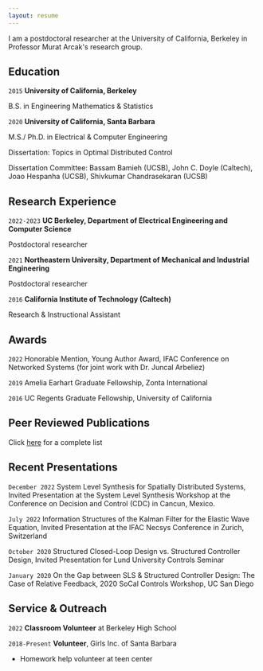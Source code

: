 ```yaml
---
layout: resume
---
```


I am a postdoctoral researcher at the University of California, Berkeley in Professor Murat Arcak's research group. 

## Education

`2015`
__University of California, Berkeley__

B.S. in Engineering Mathematics & Statistics

`2020`
__University of California, Santa Barbara__

M.S./ Ph.D. in Electrical & Computer Engineering 

Dissertation: Topics in Optimal Distributed Control

Dissertation Committee: Bassam Bamieh (UCSB), John C. Doyle (Caltech), Joao Hespanha (UCSB), Shivkumar Chandrasekaran (UCSB)

## Research Experience
`2022-2023`
__UC Berkeley, Department of Electrical Engineering and Computer Science__

Postdoctoral researcher

`2021`
__Northeastern University, Department of Mechanical and Industrial Engineering__

Postdoctoral researcher

`2016`
__California Institute of Technology (Caltech)__

Research & Instructional Assistant

## Awards
`2022`
Honorable Mention, Young Author Award, IFAC Conference on Networked Systems (for joint work with Dr. Juncal Arbeliez)

`2019`
Amelia Earhart Graduate Fellowship, Zonta International

`2016`
UC Regents Graduate Fellowship, University of California


## Peer Reviewed Publications

Click [here](https://scholar.google.com/citations?user=WzacMi8AAAAJ&hl=en&authuser=1) for a complete list




## Recent Presentations
`December 2022`
System Level Synthesis for Spatially Distributed Systems, Invited Presentation at the System Level Synthesis Workshop at the Conference on Decision and Control (CDC) in Cancun, Mexico.

`July 2022`
Information Structures of the Kalman Filter for the Elastic Wave Equation, Invited Presentation at the IFAC Necsys Conference in Zurich, Switzerland

`October 2020`
Structured Closed-Loop Design vs. Structured Controller Design, Invited Presentation for Lund University Controls Seminar

`January 2020`
On the Gap between SLS & Structured Controller Design: The Case of Relative Feedback, 2020 SoCal Controls Workshop, UC San Diego



## Service & Outreach
`2022`
__Classroom Volunteer__ at Berkeley High School 

`2018-Present`
__Volunteer__, Girls Inc. of Santa Barbara 

- Homework help volunteer at teen center





<!-- ### Footer

Last updated: November 2020 -->


